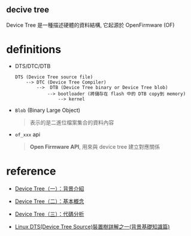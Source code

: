 decive tree
---

Device Tree 是一種描述硬體的資料結構, 它起源於 OpenFirmware (OF)

# definitions

+ DTS/DTC/DTB

    ```
    DTS (Device Tree source file)
        --> DTC (Device Tree Compiler)
            -->  DTB (Device Tree binary or Device Tree blob)
                --> bootloader (將儲存在 flash 中的 DTB copy到 memory)
                    --> kernel
    ```

+ `Blob` (Binary Large Object)
    > 表示的是二進位檔案集合的資料內容

+ `of_xxx` api
    > **Open Firmware API**, 用來與 device tree 建立對應關係



# reference

+ [Device Tree（一）：背景介紹](http://www.wowotech.net/linux_kenrel/why-dt.html)
+ [Device Tree（二）：基本概念](http://www.wowotech.net/linux_kenrel/dt_basic_concept.html)
+ [Device Tree（三）：代碼分析](http://www.wowotech.net/linux_kenrel/dt-code-analysis.html)

+ [Linux DTS(Device Tree Source)裝置樹詳解之一(背景基礎知識篇)](https://www.itread01.com/content/1547001725.html)

